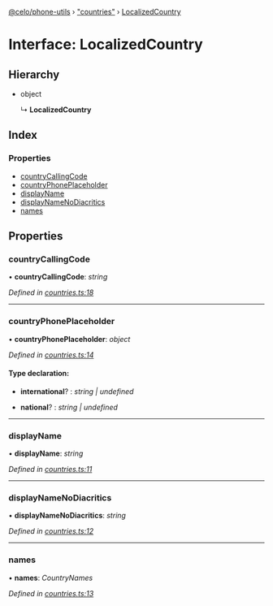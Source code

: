 [@celo/phone-utils](../README.md) › ["countries"](../modules/_countries_.md) › [LocalizedCountry](_countries_.localizedcountry.md)

# Interface: LocalizedCountry

## Hierarchy

* object

  ↳ **LocalizedCountry**

## Index

### Properties

* [countryCallingCode](_countries_.localizedcountry.md#countrycallingcode)
* [countryPhonePlaceholder](_countries_.localizedcountry.md#countryphoneplaceholder)
* [displayName](_countries_.localizedcountry.md#displayname)
* [displayNameNoDiacritics](_countries_.localizedcountry.md#displaynamenodiacritics)
* [names](_countries_.localizedcountry.md#names)

## Properties

###  countryCallingCode

• **countryCallingCode**: *string*

*Defined in [countries.ts:18](https://github.com/celo-org/celo-monorepo/blob/master/packages/sdk/phone-utils/src/countries.ts#L18)*

___

###  countryPhonePlaceholder

• **countryPhonePlaceholder**: *object*

*Defined in [countries.ts:14](https://github.com/celo-org/celo-monorepo/blob/master/packages/sdk/phone-utils/src/countries.ts#L14)*

#### Type declaration:

* **international**? : *string | undefined*

* **national**? : *string | undefined*

___

###  displayName

• **displayName**: *string*

*Defined in [countries.ts:11](https://github.com/celo-org/celo-monorepo/blob/master/packages/sdk/phone-utils/src/countries.ts#L11)*

___

###  displayNameNoDiacritics

• **displayNameNoDiacritics**: *string*

*Defined in [countries.ts:12](https://github.com/celo-org/celo-monorepo/blob/master/packages/sdk/phone-utils/src/countries.ts#L12)*

___

###  names

• **names**: *CountryNames*

*Defined in [countries.ts:13](https://github.com/celo-org/celo-monorepo/blob/master/packages/sdk/phone-utils/src/countries.ts#L13)*

